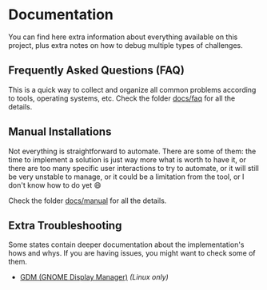 # Documentation

You can find here extra information about everything available on this project, plus extra notes on how to debug multiple types of challenges.

## Frequently Asked Questions (FAQ)

This is a quick way to collect and organize all common problems according to tools, operating systems, etc. Check the folder [docs/faq](./faq/) for all the details.

## Manual Installations

Not everything is straightforward to automate. There are some of them: the time to implement a solution is just way more what is worth to have it, or there are too many specific user interactions to try to automate, or it will still be very unstable to manage, or it could be a limitation from the tool, or I don't know how to do yet :smile:

Check the folder [docs/manual](./manual/) for all the details.

## Extra Troubleshooting

Some states contain deeper documentation about the implementation's hows and whys. If you are having issues, you might want to check some of them.

- [GDM (GNOME Display Manager)](/salt/gdm) _(Linux only)_
